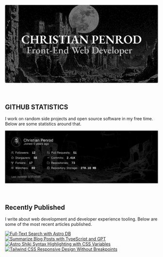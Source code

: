 
<picture>
  <source media="(prefers-color-scheme: dark)" srcset="assets/banner.dark.png?v=3b7fb869-3563-4e02-b7d0-2ebf34ec341b" width="843px" />
  <source media="(prefers-color-scheme: light)" srcset="assets/banner.light.png?v=3b7fb869-3563-4e02-b7d0-2ebf34ec341b" width="843px" />
  <img src="assets/banner.dark.png?v=3b7fb869-3563-4e02-b7d0-2ebf34ec341b" alt="Banner" width="843px" />
</picture>
<br />
<br />
<br />
<h2>GITHUB STATISTICS</h2>
<p>I work on random side projects and open source software in my free time. Below are some statistics around that.</p>
<picture>
  <source media="(prefers-color-scheme: dark)" srcset="assets/statistics.dark.png?v=3b7fb869-3563-4e02-b7d0-2ebf34ec341b" width="843px" />
  <source media="(prefers-color-scheme: light)" srcset="assets/statistics.light.png?v=3b7fb869-3563-4e02-b7d0-2ebf34ec341b" width="843px" />
  <img src="assets/statistics.dark.png?v=3b7fb869-3563-4e02-b7d0-2ebf34ec341b" alt="Github Statistics" width="843px" />
</picture>
<br />
<br />
<br />
<h2>Recently Published</h2>
<p>I write about web development and developer experience tooling. Below are some of the most recent articles published.</p>
<a href="https://christianpenrod.com/blog/full-text-search-with-astro-db"><img src="https://christianpenrod.com/blog/full-text-search-with-astro-db.png?v=3b7fb869-3563-4e02-b7d0-2ebf34ec341b" alt="Full-Text Search with Astro DB" width="421px" /></a>
<a href="https://christianpenrod.com/blog/summarize-blog-posts-with-typescript-and-gpt"><img src="https://christianpenrod.com/blog/summarize-blog-posts-with-typescript-and-gpt.png?v=3b7fb869-3563-4e02-b7d0-2ebf34ec341b" alt="Summarize Blog Posts with TypeScript and GPT" width="421px" /></a>
<a href="https://christianpenrod.com/blog/astro-shiki-syntax-highlighting-with-css-variables"><img src="https://christianpenrod.com/blog/astro-shiki-syntax-highlighting-with-css-variables.png?v=3b7fb869-3563-4e02-b7d0-2ebf34ec341b" alt="Astro Shiki Syntax Highlighting with CSS Variables" width="421px" /></a>
<a href="https://christianpenrod.com/blog/tailwindcss-responsive-design-without-breakpoints"><img src="https://christianpenrod.com/blog/tailwindcss-responsive-design-without-breakpoints.png?v=3b7fb869-3563-4e02-b7d0-2ebf34ec341b" alt="Tailwind CSS Responsive Design Without Breakpoints" width="421px" /></a>
